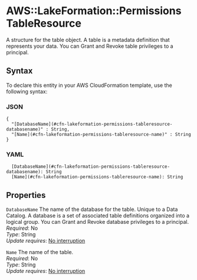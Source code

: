 # AWS::LakeFormation::Permissions TableResource<a name="aws-properties-lakeformation-permissions-tableresource"></a>

A structure for the table object\. A table is a metadata definition that represents your data\. You can Grant and Revoke table privileges to a principal\. 

## Syntax<a name="aws-properties-lakeformation-permissions-tableresource-syntax"></a>

To declare this entity in your AWS CloudFormation template, use the following syntax:

### JSON<a name="aws-properties-lakeformation-permissions-tableresource-syntax.json"></a>

```
{
  "[DatabaseName](#cfn-lakeformation-permissions-tableresource-databasename)" : String,
  "[Name](#cfn-lakeformation-permissions-tableresource-name)" : String
}
```

### YAML<a name="aws-properties-lakeformation-permissions-tableresource-syntax.yaml"></a>

```
  [DatabaseName](#cfn-lakeformation-permissions-tableresource-databasename): String
  [Name](#cfn-lakeformation-permissions-tableresource-name): String
```

## Properties<a name="aws-properties-lakeformation-permissions-tableresource-properties"></a>

`DatabaseName`  <a name="cfn-lakeformation-permissions-tableresource-databasename"></a>
The name of the database for the table\. Unique to a Data Catalog\. A database is a set of associated table definitions organized into a logical group\. You can Grant and Revoke database privileges to a principal\.   
*Required*: No  
*Type*: String  
*Update requires*: [No interruption](https://docs.aws.amazon.com/AWSCloudFormation/latest/UserGuide/using-cfn-updating-stacks-update-behaviors.html#update-no-interrupt)

`Name`  <a name="cfn-lakeformation-permissions-tableresource-name"></a>
The name of the table\.  
*Required*: No  
*Type*: String  
*Update requires*: [No interruption](https://docs.aws.amazon.com/AWSCloudFormation/latest/UserGuide/using-cfn-updating-stacks-update-behaviors.html#update-no-interrupt)